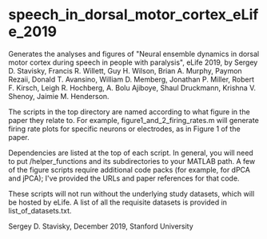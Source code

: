 # speech_in_dorsal_motor_cortex_eLife_2019
Generates the analyses and figures of "Neural ensemble dynamics in dorsal motor cortex during speech in people with paralysis", eLife 2019, by Sergey D. Stavisky, Francis R. Willett, Guy H. Wilson, Brian A. Murphy, Paymon Rezaii, Donald T. Avansino, William D. Memberg, Jonathan P. Miller, Robert F. Kirsch, Leigh R. Hochberg, A. Bolu Ajiboye, Shaul Druckmann, Krishna V. Shenoy, Jaimie M. Henderson.

The scripts in the top directory are named according to what figure in the paper they relate to. For example, figure1_and_2_firing_rates.m will generate firing rate plots for specific neurons or electrodes, as in Figure 1 of the paper.

Dependencies are listed at the top of each script. In general, you will need to put /helper_functions and its subdirectories to your MATLAB path. A few of the figure scripts require additional code packs (for example, for dPCA and jPCA); I've provided the URLs and paper references for that code. 

These scripts will not run without the underlying study datasets, which will be hosted by eLife. A list of all the requisite datasets is provided in list_of_datasets.txt.

Sergey D. Stavisky, December 2019, Stanford University

